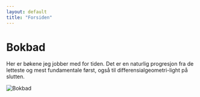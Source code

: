 ```yaml
---
layout: default
title: "Forsiden"
---
```


# Bokbad
Her er bøkene jeg jobber med for tiden. Det er en naturlig progresjon fra de letteste og mest fundamentale først, også til differensialgeometri-light på slutten.

![Bokbad](bokbad.png)
